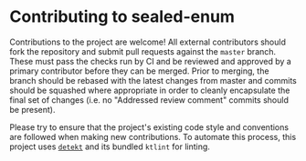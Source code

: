# Contributing to sealed-enum

Contributions to the project are welcome! All external contributors should fork the repository and submit pull requests against the `master` branch. These must pass the checks run by CI and be reviewed and approved by a primary contributor before they can be merged. Prior to merging, the branch should be rebased with the latest changes from master and commits should be squashed where appropriate in order to cleanly encapsulate the final set of changes (i.e. no "Addressed review comment" commits should be present).

Please try to ensure that the project's existing code style and conventions are followed when making new contributions. To automate this process, this project uses [`detekt`](https://github.com/arturbosch/detekt) and its bundled `ktlint` for linting.
